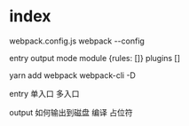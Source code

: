 # index

webpack.config.js
webpack --config

entry
output
mode
module {rules: []}
plugins []

yarn add webpack webpack-cli -D

entry
单入口
多入口

output
如何输出到磁盘
编译
占位符
